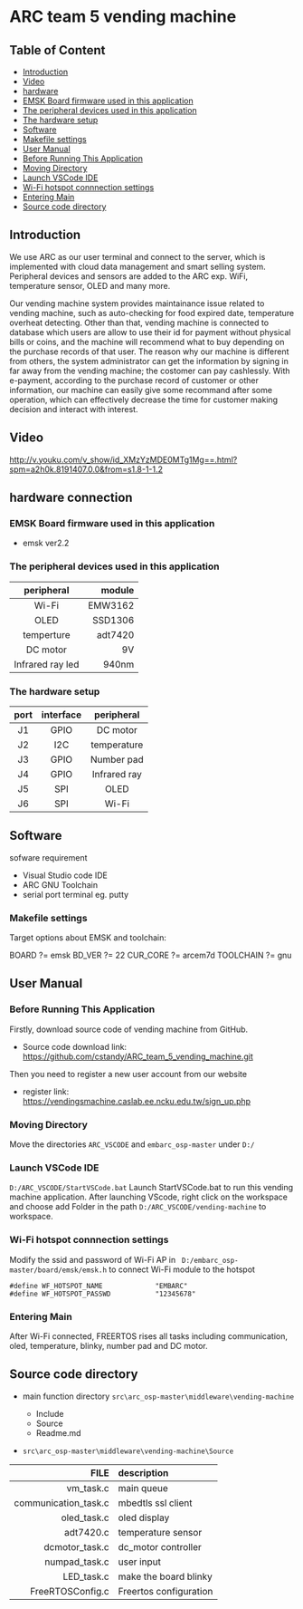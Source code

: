 # ARC team 5 vending machine

## Table of Content

* [Introduction](#introcution)
* [Video](#video)
* [hardware](#hardware)
* [EMSK Board firmware used in this application](#firmware)
* [The peripheral devices used in this application](#peripheral)
* [The hardware setup](#setup)
* [Software](#software)
* [Makefile settings](#makefile)
* [User Manual](#usermanual)
* [Before Running This Application](#before)
* [Moving Directory](#moving)
* [Launch VSCode IDE](#vscode)
* [Wi-Fi hotspot connnection settings](#wifi)
* [Entering Main](#main)
* [Source code directory](#sourcecode)

## Introduction <div id='introduction'/>
We use ARC as our user terminal and connect to the server, which is implemented with cloud data management and smart selling system. Peripheral devices and sensors are added to the ARC exp. WiFi, temperature sensor, OLED and many more.

Our vending machine system provides maintainance issue related to vending machine, such as auto-checking for food expired date, temperature overheat detecting. Other than that, vending machine is connected to database which users are allow to use their id for payment without physical bills or coins, and the machine will recommend what to buy depending on the purchase records of that user. The reason why our machine is different from others, the system administrator can get the information by signing in far away from the vending machine; the costomer can pay cashlessly. With e-payment, according to the purchase record of customer or other information, our machine can easily give some recommand after some operation, which can effectively decrease the time for customer making decision and interact with interest.

## Video <div id='video'/>
http://v.youku.com/v_show/id_XMzYzMDE0MTg1Mg==.html?spm=a2h0k.8191407.0.0&from=s1.8-1-1.2

## hardware connection <div id='hardware'/>
### EMSK Board firmware used in this application <div id='firmware'/>
* emsk ver2.2

### The peripheral devices used in this application <div id='peripheral'/>

| peripheral       | module  |
| :--------------: | ------: |
| Wi-Fi            | EMW3162 |
| OLED             | SSD1306 |
| temperture       | adt7420 |
| DC motor	       | 9V      |
| Infrared ray led | 940nm   |

### The hardware setup <div id='setup'/>

| port | interface | peripheral   |
| :--: | :-------: | :----------: |
| J1   | GPIO      | DC motor     |
| J2   | I2C       | temperature  |
| J3   | GPIO      | Number pad   |
| J4   | GPIO      | Infrared ray |
| J5   | SPI       | OLED         |
| J6   | SPI       | Wi-Fi        |

## Software <div id='software'/>
sofware requirement
* Visual Studio code IDE
* ARC GNU Toolchain
* serial port terminal eg. putty

### Makefile settings <div id='makefile'/>
Target options about EMSK and toolchain:

BOARD ?= emsk
BD_VER ?= 22
CUR_CORE ?= arcem7d
TOOLCHAIN ?= gnu

## User Manual <div id='usermanual'/>
### Before Running This Application <div id='before'/>
Firstly, download source code of vending machine from GitHub.
* Source code download link: https://github.com/cstandy/ARC_team_5_vending_machine.git

Then you need to register a new user account from our website 
* register link: https://vendingsmachine.caslab.ee.ncku.edu.tw/sign_up.php

### Moving Directory <div id='moving'/>
Move the directories ```ARC_VSCODE``` and ```embarc_osp-master``` under ```D:/```

### Launch VSCode IDE <div id='vscode'/>

```D:/ARC_VSCODE/StartVSCode.bat```
Launch StartVSCode.bat to run this vending machine application. After launching VScode, right click on the workspace and choose add Folder in the path ```D:/ARC_VSCODE/vending-machine``` to workspace. 

### Wi-Fi hotspot connnection settings <div id='wifi'/>
Modify the ssid and password of Wi-Fi AP in ``` D:/embarc_osp-master/board/emsk/emsk.h``` to connect Wi-Fi module to the hotspot

```clike=137
#define WF_HOTSPOT_NAME             "EMBARC"
#define WF_HOTSPOT_PASSWD           "12345678"
```

### Entering Main <div id='main'/>
After Wi-Fi connected, FREERTOS rises all tasks including communication, oled, temperature, blinky, number pad and DC motor.

## Source code directory <div id='sourcecode'/>

* main function directory ```src\arc_osp-master\middleware\vending-machine```
	* Include
	* Source
	* Readme.md

* ```src\arc_osp-master\middleware\vending-machine\Source```

| FILE                 | description            |
| -------------------: | :--------------------- |
| vm_task.c            | main queue             |
| communication_task.c | mbedtls ssl client     |
| oled_task.c          | oled display           |
| adt7420.c            | temperature sensor     |
| dcmotor_task.c       | dc_motor controller    |
| numpad_task.c        | user input             |
| LED_task.c           | make the board blinky  |
| FreeRTOSConfig.c     | Freertos configuration |

